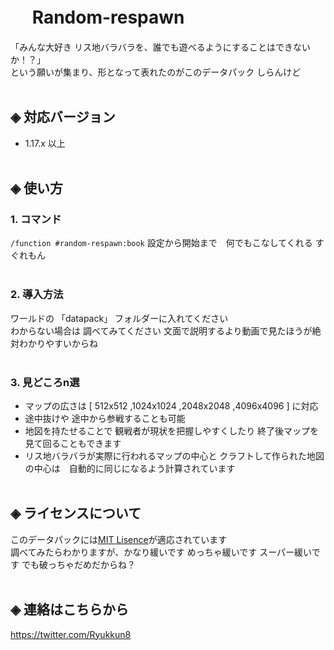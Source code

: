 # &nbsp;　Random-respawn

「みんな大好き リス地バラバラを、誰でも遊べるようにすることはできないか！？」<br>
という願いが集まり、形となって表れたのがこのデータパック しらんけど<br><br>


## ◈ 対応バージョン<br>
  - 1.17.x 以上<br><br>
  
## ◈ 使い方
### 1. コマンド
  `/function #random-respawn:book` 設定から開始まで　何でもこなしてくれる すぐれもん<br><br>

### 2. 導入方法
ワールドの 「datapack」 フォルダーに入れてください<br>
わからない場合は 調べてみてください 文面で説明するより動画で見たほうが絶対わかりやすいからね<br><br>

### 3. 見どころn選
  - マップの広さは  [ 512x512 ,1024x1024 ,2048x2048 ,4096x4096 ]   に対応
  - 途中抜けや 途中から参戦することも可能
  - 地図を持たせることで 観戦者が現状を把握しやすくしたり 終了後マップを見て回ることもできます
  - リス地バラバラが実際に行われるマップの中心と クラフトして作られた地図の中心は　自動的に同じになるよう計算されています<br><br>

## ◈ ライセンスについて
このデータパックには[MIT Lisence](LICENSE)が適応されています<br>
調べてみたらわかりますが、かなり緩いです めっちゃ緩いです スーパー緩いです でも破っちゃだめだからね？<br><br>

## ◈ 連絡はこちらから
https://twitter.com/Ryukkun8
